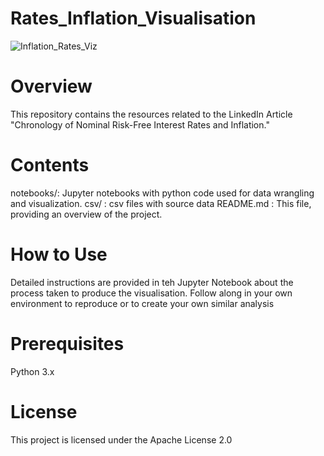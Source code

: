 # Rates_Inflation_Visualisation

![Inflation_Rates_Viz](https://github.com/tlhogi84/Rates_Inflation_Visualisation/assets/87780639/c6bfc669-5c37-43da-b3d3-f2128bda4224)

# Overview
This repository contains the resources related to the LinkedIn Article "Chronology of Nominal Risk-Free Interest Rates and Inflation."

# Contents
notebooks/: Jupyter notebooks with python code used for data wrangling and visualization.
csv/      : csv files with source data
README.md : This file, providing an overview of the project.

# How to Use
Detailed instructions are provided in teh Jupyter Notebook about the process taken to produce the visualisation. 
Follow along in your own environment to reproduce or to create your own similar analysis

# Prerequisites
Python 3.x

# License
This project is licensed under the Apache License 2.0
